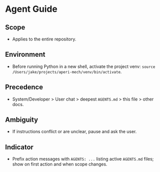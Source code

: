 # Agent Guide

## Scope

- Applies to the entire repository.

## Environment

- Before running Python in a new shell, activate the project venv: `source /Users/jake/projects/aperi-mech/venv/bin/activate`.

## Precedence

- System/Developer > User chat > deepest `AGENTS.md` > this file > other docs.

## Ambiguity

- If instructions conflict or are unclear, pause and ask the user.

## Indicator

- Prefix action messages with `AGENTS: ...` listing active `AGENTS.md` files; show on first action and when scope changes.
